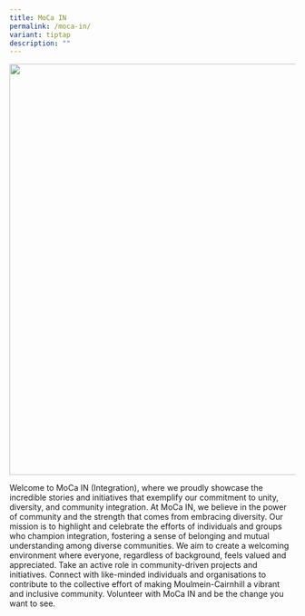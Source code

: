 ```yaml
---
title: MoCa IN
permalink: /moca-in/
variant: tiptap
description: ""
---
```

<div class="isomer-image-wrapper">
<img style="width: 725px; color: rgb(0, 0, 0); font-family: system-ui, -apple-system, &quot;system-ui&quot;, &quot;Segoe UI&quot;, Roboto, Oxygen, Ubuntu, Cantarell, &quot;Open Sans&quot;, &quot;Helvetica Neue&quot;, sans-serif; font-size: medium; font-style: normal; font-variant-ligatures: normal; font-variant-caps: normal; font-weight: 400; letter-spacing: normal; orphans: 2; text-align: start; text-indent: 0px; text-transform: none; widows: 2; word-spacing: 0px; -webkit-text-stroke-width: 0px; white-space: normal; text-decoration-thickness: initial; text-decoration-style: initial; text-decoration-color: initial;" height="auto" width="100%" src="https://moca.sgp1.cdn.digitaloceanspaces.com/Volunteer%20with%20Us/6569c4183c26acb95519d9da_MoCa%2520IN.webp">
</div>
<p></p>
<p>Welcome to MoCa IN (Integration), where we proudly showcase the incredible
stories and initiatives that exemplify our commitment to unity, diversity,
and community integration. At MoCa IN, we believe in the power of community
and the strength that comes from embracing diversity. Our mission is to
highlight and celebrate the efforts of individuals and groups who champion
integration, fostering a sense of belonging and mutual understanding among
diverse communities. We aim to create a welcoming environment where everyone,
regardless of background, feels valued and appreciated. Take an active
role in community-driven projects and initiatives. Connect with like-minded
individuals and organisations to contribute to the collective effort of
making Moulmein-Cairnhill a vibrant and inclusive community. Volunteer
with MoCa IN and be the change you want to see.</p>